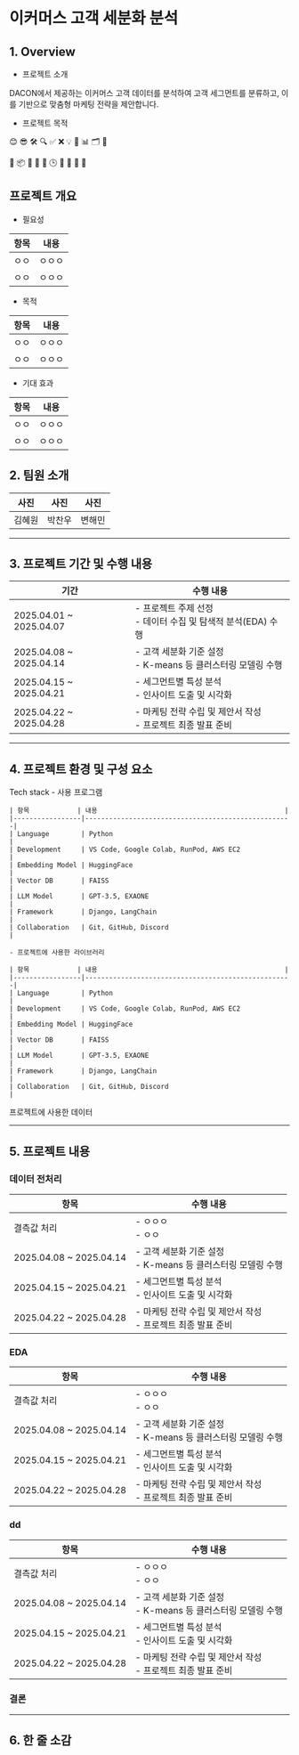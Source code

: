 # 이커머스 고객 세분화 분석

## 1. Overview

- 프로젝트 소개

DACON에서 제공하는 이커머스 고객 데이터를 분석하여 고객 세그먼트를 분류하고, 이를 기반으로 맞춤형 마케팅 전략을 제안합니다. 

- 프로젝트 목적

😊 😎 🛠️ 🔍 ✅ ❌ 💡 🚀 📊 🗂️ 📌

🎯 📦 🤖 🧠 📝 🕒 📁 🔧 🏁 🧩

## 프로젝트 개요

- 필요성

| 항목       | 내용                                                                 |
|------------|----------------------------------------------------------------------|
|ㅇㅇ|ㅇㅇㅇ|
|ㅇㅇ|ㅇㅇㅇ|

- 목적

| 항목       | 내용                                                                 |
|------------|----------------------------------------------------------------------|
|ㅇㅇ|ㅇㅇㅇ|
|ㅇㅇ|ㅇㅇㅇ|

- 기대 효과

| 항목       | 내용                                                                 |
|------------|----------------------------------------------------------------------|
|ㅇㅇ|ㅇㅇㅇ|
|ㅇㅇ|ㅇㅇㅇ|

## 2. 팀원 소개

|사진|사진|사진|
|---|---|---|
|김혜원|박찬우|변해민|

---

## 3. 프로젝트 기간 및 수행 내용

| 기간               | 수행 내용                                                   |
|--------------------|------------------------------------------------------------|
| 2025.04.01 ~ 2025.04.07 | - 프로젝트 주제 선정<br>- 데이터 수집 및 탐색적 분석(EDA) 수행          |
| 2025.04.08 ~ 2025.04.14 | - 고객 세분화 기준 설정<br>- K-means 등 클러스터링 모델링 수행         |
| 2025.04.15 ~ 2025.04.21 | - 세그먼트별 특성 분석<br>- 인사이트 도출 및 시각화                   |
| 2025.04.22 ~ 2025.04.28 | - 마케팅 전략 수립 및 제안서 작성<br>- 프로젝트 최종 발표 준비         |


---
## 4. 프로젝트 환경 및 구성 요소 

Tech stack
    - 사용 프로그램

    | 항목            | 내용                                               |
    |-----------------|----------------------------------------------------|
    | Language        | Python                                             |
    | Development     | VS Code, Google Colab, RunPod, AWS EC2            |
    | Embedding Model | HuggingFace                                       |
    | Vector DB       | FAISS                                              |
    | LLM Model       | GPT-3.5, EXAONE                                    |
    | Framework       | Django, LangChain                                  |
    | Collaboration   | Git, GitHub, Discord                               |

    - 프로젝트에 사용한 라이브러리

    | 항목            | 내용                                               |
    |-----------------|----------------------------------------------------|
    | Language        | Python                                             |
    | Development     | VS Code, Google Colab, RunPod, AWS EC2            |
    | Embedding Model | HuggingFace                                       |
    | Vector DB       | FAISS                                              |
    | LLM Model       | GPT-3.5, EXAONE                                    |
    | Framework       | Django, LangChain                                  |
    | Collaboration   | Git, GitHub, Discord                               |

프로젝트에 사용한 데이터


---
## 5. 프로젝트 내용

### 데이터 전처리

| 항목               | 수행 내용                                                   |
|--------------------|------------------------------------------------------------|
| 결측값 처리 | - ㅇㅇㅇ<br>- ㅇㅇ         |
| 2025.04.08 ~ 2025.04.14 | - 고객 세분화 기준 설정<br>- K-means 등 클러스터링 모델링 수행         |
| 2025.04.15 ~ 2025.04.21 | - 세그먼트별 특성 분석<br>- 인사이트 도출 및 시각화                   |
| 2025.04.22 ~ 2025.04.28 | - 마케팅 전략 수립 및 제안서 작성<br>- 프로젝트 최종 발표 준비         |

### EDA

| 항목               | 수행 내용                                                   |
|--------------------|------------------------------------------------------------|
| 결측값 처리 | - ㅇㅇㅇ<br>- ㅇㅇ         |
| 2025.04.08 ~ 2025.04.14 | - 고객 세분화 기준 설정<br>- K-means 등 클러스터링 모델링 수행         |
| 2025.04.15 ~ 2025.04.21 | - 세그먼트별 특성 분석<br>- 인사이트 도출 및 시각화                   |
| 2025.04.22 ~ 2025.04.28 | - 마케팅 전략 수립 및 제안서 작성<br>- 프로젝트 최종 발표 준비         |

### dd

| 항목               | 수행 내용                                                   |
|--------------------|------------------------------------------------------------|
| 결측값 처리 | - ㅇㅇㅇ<br>- ㅇㅇ         |
| 2025.04.08 ~ 2025.04.14 | - 고객 세분화 기준 설정<br>- K-means 등 클러스터링 모델링 수행         |
| 2025.04.15 ~ 2025.04.21 | - 세그먼트별 특성 분석<br>- 인사이트 도출 및 시각화                   |
| 2025.04.22 ~ 2025.04.28 | - 마케팅 전략 수립 및 제안서 작성<br>- 프로젝트 최종 발표 준비         |

### 결론

---
## 6. 한 줄 소감 


